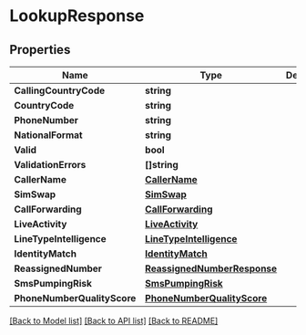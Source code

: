 # LookupResponse

## Properties

Name | Type | Description | Notes
------------ | ------------- | ------------- | -------------
**CallingCountryCode** | **string** |  |[optional] 
**CountryCode** | **string** |  |[optional] 
**PhoneNumber** | **string** |  |[optional] 
**NationalFormat** | **string** |  |[optional] 
**Valid** | **bool** |  |[optional] 
**ValidationErrors** | **[]string** |  |[optional] 
**CallerName** | [**CallerName**](CallerName.md) |  |[optional] 
**SimSwap** | [**SimSwap**](SimSwap.md) |  |[optional] 
**CallForwarding** | [**CallForwarding**](CallForwarding.md) |  |[optional] 
**LiveActivity** | [**LiveActivity**](LiveActivity.md) |  |[optional] 
**LineTypeIntelligence** | [**LineTypeIntelligence**](LineTypeIntelligence.md) |  |[optional] 
**IdentityMatch** | [**IdentityMatch**](IdentityMatch.md) |  |[optional] 
**ReassignedNumber** | [**ReassignedNumberResponse**](ReassignedNumberResponse.md) |  |[optional] 
**SmsPumpingRisk** | [**SmsPumpingRisk**](SmsPumpingRisk.md) |  |[optional] 
**PhoneNumberQualityScore** | [**PhoneNumberQualityScore**](PhoneNumberQualityScore.md) |  |[optional] 

[[Back to Model list]](../README.md#documentation-for-models) [[Back to API list]](../README.md#documentation-for-api-endpoints) [[Back to README]](../README.md)


